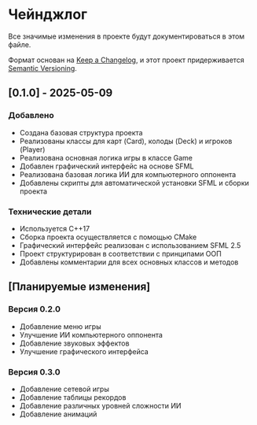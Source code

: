 # Чейнджлог

Все значимые изменения в проекте будут документироваться в этом файле.

Формат основан на [Keep a Changelog](https://keepachangelog.com/ru/1.0.0/),
и этот проект придерживается [Semantic Versioning](https://semver.org/spec/v2.0.0.html).

## [0.1.0] - 2025-05-09

### Добавлено
- Создана базовая структура проекта
- Реализованы классы для карт (Card), колоды (Deck) и игроков (Player)
- Реализована основная логика игры в классе Game
- Добавлен графический интерфейс на основе SFML
- Реализована базовая логика ИИ для компьютерного оппонента
- Добавлены скрипты для автоматической установки SFML и сборки проекта

### Технические детали
- Используется C++17
- Сборка проекта осуществляется с помощью CMake
- Графический интерфейс реализован с использованием SFML 2.5
- Проект структурирован в соответствии с принципами ООП
- Добавлены комментарии для всех основных классов и методов

## [Планируемые изменения]

### Версия 0.2.0
- Добавление меню игры
- Улучшение ИИ компьютерного оппонента
- Добавление звуковых эффектов
- Улучшение графического интерфейса

### Версия 0.3.0
- Добавление сетевой игры
- Добавление таблицы рекордов
- Добавление различных уровней сложности ИИ
- Добавление анимаций 